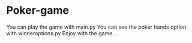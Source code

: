 # Poker-game
You can play the game with main.py
You can see the poker hands option with winneroptions.py
Enjoy with the game...
